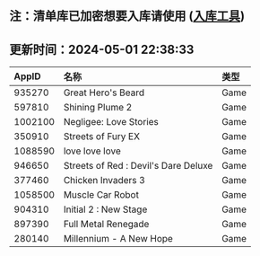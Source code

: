 ## 注：清单库已加密想要入库请使用 ([入库工具](https://github.com/BlankTMing/ManifestAutoUpdate/releases))

## 更新时间：2024-05-01 22:38:33
| AppID | 名称 | 类型  |
| :-------------------- | :----------------------------- | :----------- |
| 935270 | Great Hero's Beard| Game |
| 597810 | Shining Plume 2| Game |
| 1002100 | Negligee: Love Stories| Game |
| 350910 | Streets of Fury EX| Game |
| 1088590 | love love love| Game |
| 946650 | Streets of Red : Devil's Dare Deluxe| Game |
| 377460 | Chicken Invaders 3| Game |
| 1058500 | Muscle Car Robot| Game |
| 904310 | Initial 2 : New Stage| Game |
| 897390 | Full Metal Renegade| Game |
| 280140 | Millennium - A New Hope| Game |
